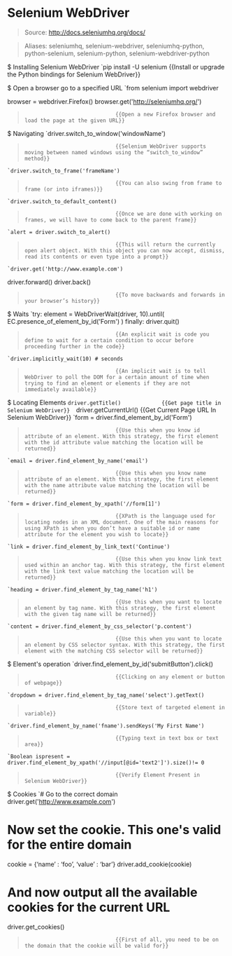 # Selenium WebDriver

> Source: http://docs.seleniumhq.org/docs/

> Aliases: seleniumhq, selenium-webdriver, seleniumhq-python, python-selenium, selenium-python, selenium-webdriver-python

$ Installing Selenium WebDriver
    `pip install -U selenium       {{Install or upgrade the Python bindings for Selenium WebDriver}} 

$ Open a browser go to a specified URL
    `from selenium import webdriver 

 browser = webdriver.Firefox() 
 browser.get('http://seleniumhq.org/')
>                                  {{Open a new Firefox browser and load the page at the given URL}} 

$ Navigating
    `driver.switch_to_window('windowName')
>                                  {{Selenium WebDriver supports moving between named windows using the “switch_to_window” method}} 
    `driver.switch_to_frame('frameName')
>                                  {{You can also swing from frame to frame (or into iframes)}} 
    `driver.switch_to_default_content()
>                                  {{Once we are done with working on frames, we will have to come back to the parent frame}} 
    `alert = driver.switch_to_alert()
>                                  {{This will return the currently open alert object. With this object you can now accept, dismiss, read its contents or even type into a prompt}} 
    `driver.get('http://www.example.com') 

driver.forward() 
 driver.back()
>                                  {{To move backwards and forwards in your browser’s history}} 

$ Waits
    `try:
element = WebDriverWait(driver, 10).until(
EC.presence_of_element_by_id('Form')
)
finally:
driver.quit()
>                                  {{An explicit wait is code you define to wait for a certain condition to occur before proceeding further in the code}} 
    `driver.implicitly_wait(10) # seconds
>                                  {{An implicit wait is to tell WebDriver to poll the DOM for a certain amount of time when trying to find an element or elements if they are not immediately available}} 

$ Locating Elements
    `driver.getTitle()             {{Get page title in Selenium WebDriver}} 
    `driver.getCurrentUrl()        {{Get Current Page URL In Selenium WebDriver}} 
    `form = driver.find_element_by_id('Form')
>                                  {{Use this when you know id attribute of an element. With this strategy, the first element with the id attribute value matching the location will be returned}} 
    `email = driver.find_element_by_name('email')
>                                  {{Use this when you know name attribute of an element. With this strategy, the first element with the name attribute value matching the location will be returned}} 
    `form = driver.find_element_by_xpath('//form[1]')
>                                  {{XPath is the language used for locating nodes in an XML document. One of the main reasons for using XPath is when you don’t have a suitable id or name attribute for the element you wish to locate}} 
    `link = driver.find_element_by_link_text('Continue')
>                                  {{Use this when you know link text used within an anchor tag. With this strategy, the first element with the link text value matching the location will be returned}} 
    `heading = driver.find_element_by_tag_name('h1')
>                                  {{Use this when you want to locate an element by tag name. With this strategy, the first element with the given tag name will be returned}} 
    `content = driver.find_element_by_css_selector('p.content')
>                                  {{Use this when you want to locate an element by CSS selector syntax. With this strategy, the first element with the matching CSS selector will be returned}} 

$ Element's operation
    `driver.find_element_by_id('submitButton').click()
>                                  {{Clicking on any element or button of webpage}} 
    `dropdown = driver.find_element_by_tag_name('select').getText()
>                                  {{Store text of targeted element in variable}} 
    `driver.find_element_by_name('fname').sendKeys('My First Name')
>                                  {{Typing text in text box or text area}} 
    `Boolean ispresent = driver.find_element_by_xpath('//input[@id='text2']').size()!= 0
>                                  {{Verify Element Present in Selenium WebDriver}} 

$ Cookies
    `# Go to the correct domain
driver.get('http://www.example.com')

# Now set the cookie. This one's valid for the entire domain
cookie = {‘name’ : ‘foo’, ‘value’ : ‘bar’}
driver.add_cookie(cookie)

# And now output all the available cookies for the current URL
driver.get_cookies()
>                                  {{First of all, you need to be on the domain that the cookie will be valid for}} 

